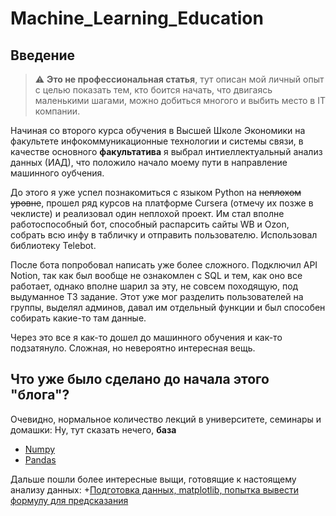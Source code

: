 # Machine_Learning_Education
## Введение

> :warning: **Это не профессиональная статья**, тут описан мой личный опыт с целью показать тем, кто боится начать, что двигаясь маленькими шагами, можно добиться многого и выбить место в IT компании.

Начиная со второго курса обучения в Высшей Школе Экономики на факультете инфокоммуникационные технологии и системы связи, в качестве основного **факультатива** я выбрал интиеллектуальный анализ данных (ИАД), что положило начало моему пути в направление машинного оубчения.

До этого я уже успел познакомиться с языком Python на ~~неплохом уровне~~, прошел ряд курсов на платформе Cursera (отмечу их позже в чеклисте) и реализовал один неплохой проект. Им стал вполне работоспособный бот, способный распарсить сайты WB и Ozon, собрать всю инфу в табличку и отправить пользователю. Использовал библиотеку Telebot.

После бота попробовал написать уже более сложного. Подключил API Notion, так как был вообще не ознакомлен с SQL и тем, как оно все работает, однако вполне шарил за эту, не совсем походящую, под выдуманное ТЗ задание. Этот уже мог разделить пользователей на группы, выделял админов, давал им отдельный функции и был способен собирать какие-то там данные.

Через это все я как-то дошел до машинного обучения и как-то подзатянуло. Сложная, но невероятно интересная вещь.

## Что уже было сделано до начала этого "блога"? 

Очевидно, нормальное количество лекций в университете, семинары и домашки:
Ну, тут сказать нечего, **база**
+ [Numpy](https://github.com/AndreyTss/Machine_Learning_Education/blob/master/HW_01/hw01-numpy_solved.ipynb/)
+ [Pandas](https://github.com/AndreyTss/Machine_Learning_Education/blob/master/HW_02/hw02_pandas_solved.ipynb/)

Дальше пошли более интересные выщи, готовящие к настоящему анализу данных:
+[Подготовка данных, matplotlib, попытка вывести формулу для предсказания](https://github.com/AndreyTss/Machine_Learning_Education/blob/master/HW_03/hw03-EDA_solved.ipynb)